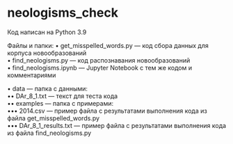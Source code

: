 # neologisms_check
Код написан на Python 3.9 

Файлы и папки: 
• get_misspelled_words.py — код сбора данных для корпуса новообразований  
• find_neologisms.py — код распознавания новообразований  
• find_neologisms.ipynb — Jupyter Notebook с тем же кодом и комментариями  

• data — папка с данными:  
  •• DAr_8_1.txt — текст для теста кода  
  •• examples — папка с примерами:  
    ••• 2014.csv — пример файла с результатами выполнения кода из файла get_misspelled_words.py  
    ••• DAr_8_1_results.txt — пример файла с результатами выполнения кода из файла find_neologisms.py  
